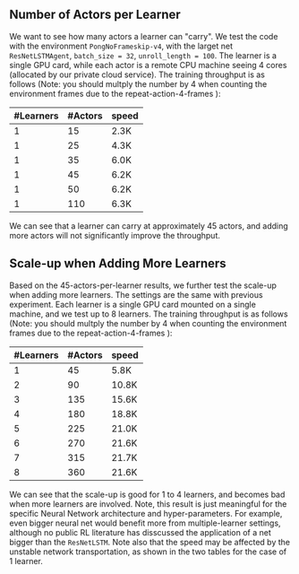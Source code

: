 ## Number of Actors per Learner
We want to see how many actors a learner can "carry". 
We test the code with the environment `PongNoFrameskip-v4`,
with the larget net `ResNetLSTMAgent`, `batch_size = 32`, `unroll_length = 100`.
The learner is a single GPU card, 
while each actor is a remote CPU machine seeing 4 cores (allocated by our private cloud service).
The training throughput is as follows (Note: you should multply the number by 4 when counting the environment frames
due to the repeat-action-4-frames ):

| #Learners | #Actors | speed |
|-----------|---------|-------|
| 1         | 15      | 2.3K  |
| 1         | 25      | 4.3K  |
| 1         | 35      | 6.0K  |
| 1         | 45      | 6.2K  |
| 1         | 50      | 6.2K  |
| 1         | 110     | 6.3K  |

We can see that a learner can carry at approximately 45 actors, 
and adding more actors will not significantly improve the throughput.

## Scale-up when Adding More Learners
Based on the 45-actors-per-learner results, 
we further test the scale-up when adding more learners.
The settings are the same with previous experiment.
Each learner is a single GPU card mounted on a single machine, 
and we test up to 8 learners.
The training throughput is as follows  (Note: you should multply the number by 4 when counting the environment frames
due to the repeat-action-4-frames ):

| #Learners | #Actors | speed |
|-----------|---------|-------|
| 1         | 45      | 5.8K  |
| 2         | 90      | 10.8K |
| 3         | 135     | 15.6K |
| 4         | 180     | 18.8K |
| 5         | 225     | 21.0K |
| 6         | 270     | 21.6K |
| 7         | 315     | 21.7K |
| 8         | 360     | 21.6K |

We can see that the scale-up is good for 1 to 4 learners, 
and becomes bad when more learners are involved.
Note, this result is just meaningful for the specific Neural Network architecture and hyper-parameters.
For example, even bigger neural net would benefit more from multiple-learner settings,
although no public RL literature has disscussed the application of a net bigger than the `ResNetLSTM`.
Note also that the speed may be affected by the unstable network transportation,
as shown in the two tables for the case of 1 learner.
